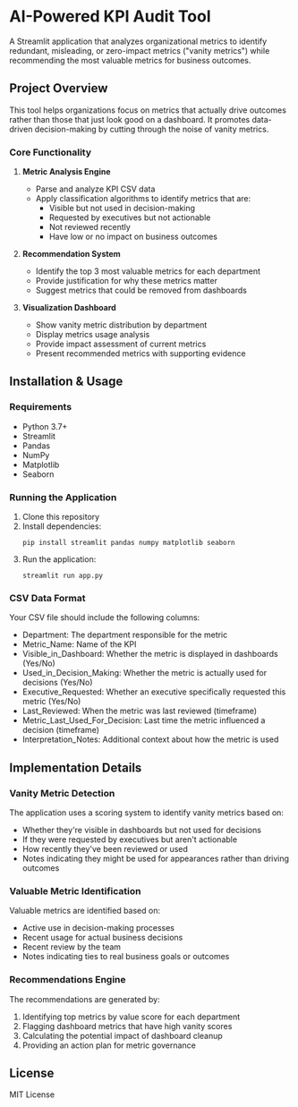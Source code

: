 # AI-Powered KPI Audit Tool

A Streamlit application that analyzes organizational metrics to identify redundant, misleading, or zero-impact metrics ("vanity metrics") while recommending the most valuable metrics for business outcomes.

## Project Overview

This tool helps organizations focus on metrics that actually drive outcomes rather than those that just look good on a dashboard. It promotes data-driven decision-making by cutting through the noise of vanity metrics.

### Core Functionality

1. **Metric Analysis Engine**
   - Parse and analyze KPI CSV data
   - Apply classification algorithms to identify metrics that are:
     - Visible but not used in decision-making
     - Requested by executives but not actionable
     - Not reviewed recently
     - Have low or no impact on business outcomes

2. **Recommendation System**
   - Identify the top 3 most valuable metrics for each department
   - Provide justification for why these metrics matter
   - Suggest metrics that could be removed from dashboards

3. **Visualization Dashboard**
   - Show vanity metric distribution by department
   - Display metrics usage analysis
   - Provide impact assessment of current metrics
   - Present recommended metrics with supporting evidence

## Installation & Usage

### Requirements

- Python 3.7+
- Streamlit
- Pandas
- NumPy
- Matplotlib
- Seaborn

### Running the Application

1. Clone this repository
2. Install dependencies:
   ```
   pip install streamlit pandas numpy matplotlib seaborn
   ```
3. Run the application:
   ```
   streamlit run app.py
   ```

### CSV Data Format

Your CSV file should include the following columns:
- Department: The department responsible for the metric
- Metric_Name: Name of the KPI
- Visible_in_Dashboard: Whether the metric is displayed in dashboards (Yes/No)
- Used_in_Decision_Making: Whether the metric is actually used for decisions (Yes/No)
- Executive_Requested: Whether an executive specifically requested this metric (Yes/No)
- Last_Reviewed: When the metric was last reviewed (timeframe)
- Metric_Last_Used_For_Decision: Last time the metric influenced a decision (timeframe)
- Interpretation_Notes: Additional context about how the metric is used

## Implementation Details

### Vanity Metric Detection

The application uses a scoring system to identify vanity metrics based on:
- Whether they're visible in dashboards but not used for decisions
- If they were requested by executives but aren't actionable
- How recently they've been reviewed or used
- Notes indicating they might be used for appearances rather than driving outcomes

### Valuable Metric Identification

Valuable metrics are identified based on:
- Active use in decision-making processes
- Recent usage for actual business decisions
- Recent review by the team
- Notes indicating ties to real business goals or outcomes

### Recommendations Engine

The recommendations are generated by:
1. Identifying top metrics by value score for each department
2. Flagging dashboard metrics that have high vanity scores
3. Calculating the potential impact of dashboard cleanup
4. Providing an action plan for metric governance

## License

MIT License
